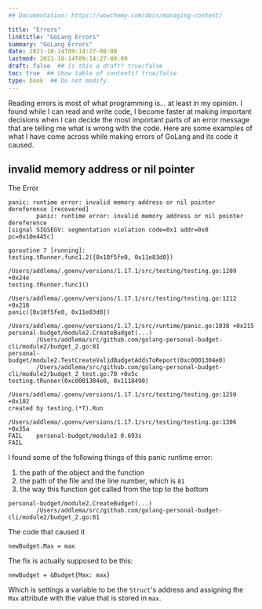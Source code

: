 ```yaml
---
## Documentation: https://wowchemy.com/docs/managing-content/

title: "Errors"
linktitle: "GoLang Errors"
summary: "GoLang Errors"
date: 2021-10-14T09:14:27-08:00
lastmod: 2021-10-14T09:14:27-08:00
draft: false  ## Is this a draft? true/false
toc: true  ## Show table of contents? true/false
type: book  ## Do not modify.
---
```


Reading errors is most of what programming is... at least in my opinion. I found while I can read and write code, I become faster at making important decisions when I can decide the most important parts of an error message that are telling me what is wrong with the code. Here are some examples of what I have come across while making errors of GoLang and its code it caused.


## invalid memory address or nil pointer

The Error

```
panic: runtime error: invalid memory address or nil pointer dereference [recovered]
        panic: runtime error: invalid memory address or nil pointer dereference
[signal SIGSEGV: segmentation violation code=0x1 addr=0x0 pc=0x10e445c]

goroutine 7 [running]:
testing.tRunner.func1.2({0x10f5fe0, 0x11e83d0})
        /Users/addlema/.goenv/versions/1.17.1/src/testing/testing.go:1209 +0x24e
testing.tRunner.func1()
        /Users/addlema/.goenv/versions/1.17.1/src/testing/testing.go:1212 +0x218
panic({0x10f5fe0, 0x11e83d0})
        /Users/addlema/.goenv/versions/1.17.1/src/runtime/panic.go:1038 +0x215
personal-budget/module2.CreateBudget(...)
        /Users/addlema/src/github.com/golang-personal-budget-cli/module2/budget_2.go:81
personal-budget/module2.TestCreateValidBudgetAddsToReport(0xc0001304e0)
        /Users/addlema/src/github.com/golang-personal-budget-cli/module2/budget_2_test.go:70 +0x5c
testing.tRunner(0xc0001304e0, 0x1118490)
        /Users/addlema/.goenv/versions/1.17.1/src/testing/testing.go:1259 +0x102
created by testing.(*T).Run
        /Users/addlema/.goenv/versions/1.17.1/src/testing/testing.go:1306 +0x35a
FAIL    personal-budget/module2 0.693s
FAIL
```

I found some of the following things of this panic runtime error:

1. the path of the object and the function
1. the path of the file and the line number, which is `81`
1. the way this function got called from the top to the bottom

```
personal-budget/module2.CreateBudget(...)
        /Users/addlema/src/github.com/golang-personal-budget-cli/module2/budget_2.go:81
```

The code that caused it

```
newBudget.Max = max
```

The fix is actually supposed to be this:

```
newBudget = &Budget{Max: max}
```

Which is settings a variable to be the `Struct`'s address and assigning the `Max` attribute with the value that is stored in `max`.
